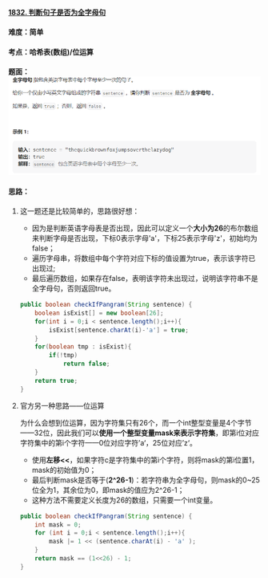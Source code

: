 #### [1832. 判断句子是否为全字母句](https://leetcode.cn/problems/check-if-the-sentence-is-pangram/)

#### 难度：简单

#### 考点：哈希表(数组)/位运算

#### 题面：![image-20221213230955659](../pic/image-20221213230955659.png)

#### 思路：

1. 这一题还是比较简单的，思路很好想：

   - 因为是判断英语字母表是否出现，因此可以定义一个**大小为26**的布尔数组来判断字母是否出现，下标0表示字母'a'，下标25表示字母'z'，初始均为false；
   - 遍历字母串，将数组中每个字符对应下标的值设置为true，表示该字符已出现过;
   - 最后遍历数组，如果存在false，表明该字符未出现过，说明该字符串不是全字母句，否则返回true。

   ```java
   public boolean checkIfPangram(String sentence) {
       boolean isExist[] = new boolean[26];
       for(int i = 0;i < sentence.length();i++){
           isExist[sentence.charAt(i)-'a'] = true;
       }
       for(boolean tmp : isExist){
           if(!tmp)
               return false;
       }
       return true;
   }
   ```

2. 官方另一种思路——位运算

   为什么会想到位运算，因为字符集只有26个，而一个int整型变量是4个字节——32位，因此我们可以**使用一个整型变量mask来表示字符集**，即第i位对应字符集中的第i个字符——0位对应字符’a‘，25位对应’z‘。

   - 使用**左移<<**，如果字符c是字符集中的第i个字符，则将mask的第i位置1，mask的初始值为0；
   - 最后判断mask是否等于(**2^26-1**)：若字符串为全字母句，则mask的0~25位全为1，其余位为0，即mask的值应为2^26-1；
   - 这种方法不需要定义长度为26的数组，只需要一个int变量。

   ```java
   public boolean checkIfPangram(String sentence) {
       int mask = 0;
       for (int i = 0;i < sentence.length();i++){
           mask |= 1 << (sentence.charAt(i) - 'a' );
       }
       return mask == (1<<26) - 1;
   }
   ```

   